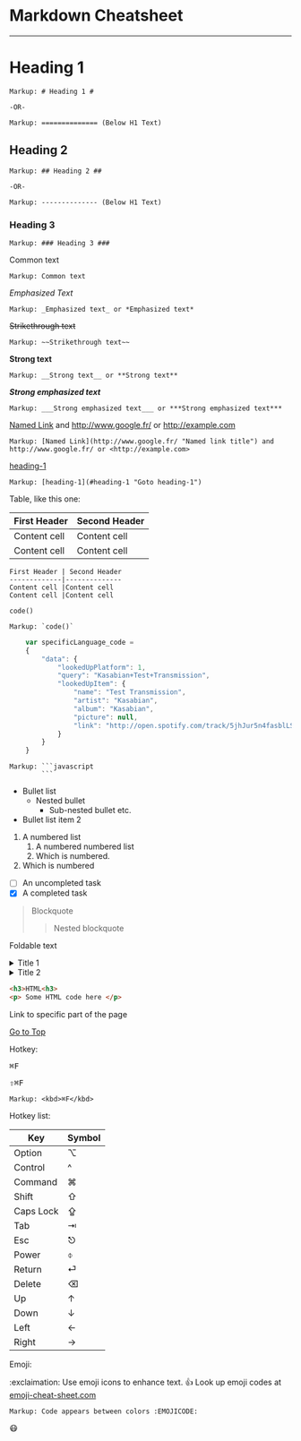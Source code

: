 Markdown Cheatsheet <a name="Top"></a>
===================
----

# Heading 1 #

    Markup: # Heading 1 #

    -OR-

    Markup: ============== (Below H1 Text)

## Heading 2 ##

    Markup: ## Heading 2 ##

    -OR-

    Markup: -------------- (Below H1 Text)

### Heading 3 ###

    Markup: ### Heading 3 ###

Common text

    Markup: Common text

_Emphasized Text_

    Markup: _Emphasized text_ or *Emphasized text*

~~Strikethrough text~~

    Markup: ~~Strikethrough text~~

__Strong text__

    Markup: __Strong text__ or **Strong text**

___Strong emphasized text___

    Markup: ___Strong emphasized text___ or ***Strong emphasized text***

[Named Link](http://www.google.fr/ "Named link title") and http://www.google.fr/ or <http://example.com>

    Markup: [Named Link](http://www.google.fr/ "Named link title") and http://www.google.fr/ or <http://example.com>

[heading-1](#heading-1 "Goto heading-1")

    Markup: [heading-1](#heading-1 "Goto heading-1")

Table, like this one:

First Header | Second Header
-------------|--------------
Content cell |Content cell
Content cell |Content cell

```
First Header | Second Header
-------------|--------------
Content cell |Content cell
Content cell |Content cell
```

`code()`

    Markup: `code()`

```javascript
    var specificLanguage_code =
    {
        "data": {
            "lookedUpPlatform": 1,
            "query": "Kasabian+Test+Transmission",
            "lookedUpItem": {
                "name": "Test Transmission",
                "artist": "Kasabian",
                "album": "Kasabian",
                "picture": null,
                "link": "http://open.spotify.com/track/5jhJur5n4fasblLSCOcrTp"
            }
        }
    }
```

    Markup: ```javascript
            ```

* Bullet list
    * Nested bullet
        * Sub-nested bullet etc.
* Bullet list item 2
1. A numbered list
    1. A numbered numbered list
    2. Which is numbered.
2. Which is numbered

- [ ] An uncompleted task
- [x] A completed task

> Blockquote
>> Nested blockquote

Foldable text

<details>
    <summary>Title 1</summary>
    <p> Content 1 Content 1 Content 1 Content 1 Content 1</p>
</details>
<details>
    <summary>Title 2</summary>
    <p> Content 2 Content 2 Content 2 Content 2 Content 2</p>
</details>

```html
<h3>HTML<h3>
<p> Some HTML code here </p>
```

Link to specific part of the page

[Go to Top](#Top)

Hotkey:

<kbd>⌘F</kbd>

<kbd>⇧⌘F</kbd>

    Markup: <kbd>⌘F</kbd>

Hotkey list:

|Key|Symbol|
|-|-|
|Option|⌥|
|Control|^|
|Command|⌘|
|Shift|⇧|
|Caps Lock|⇪|
|Tab|⇥|
|Esc|⎋|
|Power|⌽|
|Return|⏎|
|Delete|⌫|
|Up|↑|
|Down|↓|
|Left|←|
|Right|→|

Emoji:

:exclaimation: Use emoji icons to enhance text. :+1: Look up emoji codes at [emoji-cheat-sheet.com]("http://emoji-cheat-sheet.com/")

    Markup: Code appears between colors :EMOJICODE:

:mask:
